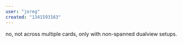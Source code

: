 ```yaml
---
user: "joreg"
created: "1341593163"
---
```


no, not across multiple cards, only with non-spanned dualview setups.
